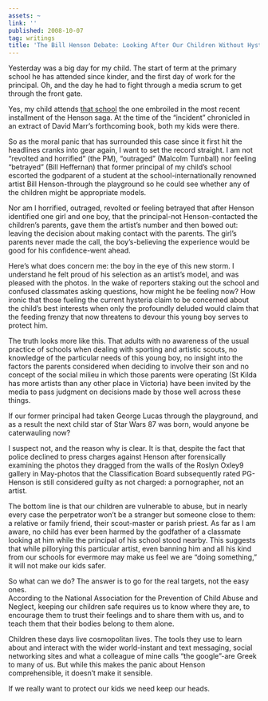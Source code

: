 ```yaml
---
assets: ~
link: ''
published: 2008-10-07
tag: writings
title: 'The Bill Henson Debate: Looking After Our Children Without Hysteria'
---
```

Yesterday was a big day for my child. The start of term at the primary
school he has attended since kinder, and the first day of work for the
principal. Oh, and the day he had to fight through a media scrum to get
through the front gate.

Yes, my child attends [that school]() the one embroiled in the most
recent installment of the Henson saga. At the time of the “incident”
chronicled in an extract of David Marr’s forthcoming book, both my kids
were there.

So as the moral panic that has surrounded this case since it first hit
the headlines cranks into gear again, I want to set the record straight.
I am not “revolted and horrified” (the PM), “outraged” (Malcolm
Turnball) nor feeling “betrayed” (Bill Heffernan) that former principal
of my child’s school escorted the godparent of a student at the
school-internationally renowned artist Bill Henson-through the
playground so he could see whether any of the children might be
appropriate models.

Nor am I horrified, outraged, revolted or feeling betrayed that after
Henson identified one girl and one boy, that the principal-not
Henson-contacted the children’s parents, gave them the artist’s number
and then bowed out: leaving the decision about making contact with the
parents. The girl’s parents never made the call, the boy’s-believing the
experience would be good for his confidence-went ahead.

Here’s what does concern me: the boy in the eye of this new storm. I
understand he felt proud of his selection as an artist’s model, and was
pleased with the photos. In the wake of reporters staking out the school
and confused classmates asking questions, how might he be feeling now?
How ironic that those fueling the current hysteria claim to be concerned
about the child’s best interests when only the profoundly deluded would
claim that the feeding frenzy that now threatens to devour this young
boy serves to protect him.

The truth looks more like this. That adults with no awareness of the
usual practice of schools when dealing with sporting and artistic
scouts, no knowledge of the particular needs of this young boy, no
insight into the factors the parents considered when deciding to involve
their son and no concept of the social milieu in which those parents
were operating (St Kilda has more artists than any other place in
Victoria) have been invited by the media to pass judgment on decisions
made by those well across these things.

If our former principal had taken George Lucas through the playground,
and as a result the next child star of Star Wars 87 was born, would
anyone be caterwauling now?

I suspect not, and the reason why is clear. It is that, despite the fact
that police declined to press charges against Henson after forensically
examining the photos they dragged from the walls of the Roslyn Oxley9
gallery in May-photos that the Classification Board subsequently rated
PG-Henson is still considered guilty as not charged: a pornographer, not
an artist.

The bottom line is that our children are vulnerable to abuse, but in
nearly every case the perpetrator won’t be a stranger but someone close
to them: a relative or family friend, their scout-master or parish
priest. As far as I am aware, no child has ever been harmed by the
godfather of a classmate looking at him while the principal of his
school stood nearby. This suggests that while pillorying this particular
artist, even banning him and all his kind from our schools for evermore
may make us feel we are “doing something,” it will not make our kids
safer.

So what can we do? The answer is to go for the real targets, not the
easy ones. \
According to the National Association for the Prevention of Child Abuse
and Neglect, keeping our children safe requires us to know where they
are, to encourage them to trust their feelings and to share them with
us, and to teach them that their bodies belong to them alone.

Children these days live cosmopolitan lives. The tools they use to learn
about and interact with the wider world-instant and text messaging,
social networking sites and what a colleague of mine calls “the
google”-are Greek to many of us. But while this makes the panic about
Henson comprehensible, it doesn’t make it sensible.

If we really want to protect our kids we need keep our heads.